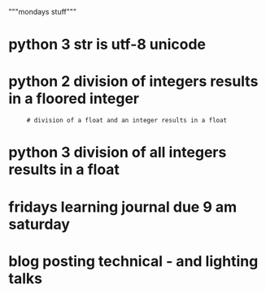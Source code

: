 """mondays stuff"""


# python 3 str is utf-8 unicode
# python 2 division of integers results in a floored integer
         # division of a float and an integer results in a float
# python 3 division of all integers results in a float


# fridays learning journal due 9 am saturday

# blog posting technical - and lighting talks
